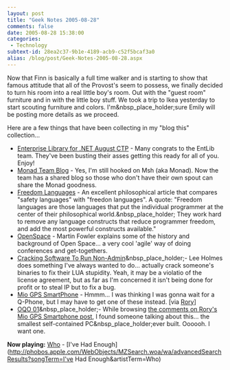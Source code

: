 ```yaml
---
layout: post
title: "Geek Notes 2005-08-28"
comments: false
date: 2005-08-28 15:38:00
categories:
 - Technology
subtext-id: 28ea2c37-9b1e-4189-acb9-c52f5bcaf3a0
alias: /blog/post/Geek-Notes-2005-08-28.aspx
---
```



Now that Finn is basically a full time walker and is starting to show that famous attitude that all of the Provost's seem to possess, we finally decided to turn his room into a real little boy's room. Out with the "guest room" furniture and in with the little boy stuff. We took a trip to Ikea yesterday to start scouting furniture and colors. I'm&nbsp_place_holder;sure Emily will be posting more details as we proceed.

Here are a few things that have been collecting in my "blog this" collection...

  * [Enterprise Library for .NET August CTP](http://www.gotdotnet.com/codegallery/releases/viewuploads.aspx?id=295a464a-6072-4e25-94e2-91be63527327) - Many congrats to the EntLib team. They've been busting their asses getting this ready for all of you. Enjoy!
  * [Monad Team Blog](http://blogs.msdn.com/monad/) - Yes, I'm still hooked on Msh (aka Monad). Now the team has a shared blog so those who don't have their own spout can share the Monad goodness.
  * [Freedom Languages](http://www.journalhome.com/codecraft/9003/) - An excellent philosophical article that compares "safety languages" with "freedon languages". A quote: "Freedom languages are those languages that put the individual programmer at the center of their philosophical world.&nbsp_place_holder; They work hard to remove any language constructs that reduce programmer freedom, and add the most powerful constructs available."
  * [OpenSpace](http://martinfowler.com/bliki/OpenSpace.html) - Martin Fowler explains some of the history and background of Open Space... a very cool 'agile' way of doing conferences and get-togethers.
  * [Cracking Software To Run Non-Admin](http://www.leeholmes.com/blog/CrackingSoftwareToRunAsNonAdmin.aspx)&nbsp_place_holder;- Lee Holmes does something I've always wanted to do... actually crack someone's binaries to fix their LUA stupidity. Yeah, it may be a violatio of the license agreement, but as far as I'm concerned it isn't being done for profit or to steal IP but to fix a bug.
  * [Mio GPS SmartPhone](http://www.theregister.co.uk/2005/08/25/mio_a701_exposed/) - Hmmm... I was thinking I was gonna wait for a Q-Phone, but I may have to get one of these instead. [via [Rory](http://neopoleon.com/blog/posts/15858.aspx)]
  * [OQO 01](http://www.oqo.com/)&nbsp_place_holder;- While browsing [the comments on Rory's Mio GPS Smartphone post](http://neopoleon.com/blog/posts/15858.aspx#feedback), I found someone talking about this... the smallest self-contained PC&nbsp_place_holder;ever built. Oooooh. I want one.

**Now playing:** [Who](http://phobos.apple.com/WebObjects/MZSearch.woa/wa/advancedSearchResults?artistTerm=Who) - [I've Had Enough](http://phobos.apple.com/WebObjects/MZSearch.woa/wa/advancedSearchResults?songTerm=I've Had Enough&artistTerm=Who)
